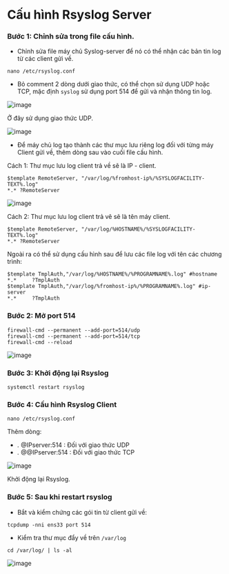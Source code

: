 # Cấu hình Rsyslog Server

### Bước 1: Chỉnh sửa trong file cấu hình.
- Chỉnh sửa file máy chủ Syslog-server để nó có thể nhận các bản tin log từ các client gửi về.

```
nano /etc/rsyslog.conf
```

- Bỏ comment 2 dòng dưới giao thức, có thể chọn sử dụng UDP hoặc TCP, mặc định `syslog` sử dụng port 514 để gửi và nhận thông tin log.

![image](https://user-images.githubusercontent.com/111716161/193762419-48ceba37-f43b-413f-a61b-00c3b0d19ba1.png)

Ở đây sử dụng giao thức UDP.

![image](https://user-images.githubusercontent.com/111716161/193762514-eaa3518b-62e5-4d45-be84-4496d452083c.png)

- Để máy chủ log tạo thành các thư mục lưu riêng log đối với từng máy Client gửi về, thêm dòng sau vào cuối file cấu hình. 

Cách 1: Thư mục lưu log client trả về sẽ là IP - client.

```
$template RemoteServer, "/var/log/%fromhost-ip%/%SYSLOGFACILITY-TEXT%.log"
*.* ?RemoteServer
```

![image](https://user-images.githubusercontent.com/111716161/193760933-3b1c8741-1147-434d-abd6-a9414d91879c.png)

Cách 2: Thư mục lưu log client trả vê sẽ là tên máy client.

```
$template RemoteServer, "/var/log/%HOSTNAME%/%SYSLOGFACILITY-TEXT%.log"
*.* ?RemoteServer
```

Ngoài ra có thể sử dụng cấu hình sau để lưu các file log với tên các chương trình: 

```
$template TmplAuth,"/var/log/%HOSTNAME%/%PROGRAMNAME%.log" #hostname
*.*     ?TmplAuth
$template TmplAuth,"/var/log/%fromhost-ip%/%PROGRAMNAME%.log" #ip-server
*.*     ?TmplAuth
```

### Bước 2: Mở port 514

```
firewall-cmd --permanent --add-port=514/udp
firewall-cmd --permanent --add-port=514/tcp
firewall-cmd --reload
```

![image](https://user-images.githubusercontent.com/111716161/193760725-ceab06bf-6fc0-4d5d-aaf8-bf816c3848d6.png)

### Bước 3: Khởi động lại Rsyslog

```
systemctl restart rsyslog
```

### Bước 4: Cấu hình Rsyslog Client

```
nano /etc/rsyslog.conf
```

Thêm dòng:

- *.* @IPserver:514 : Đối với giao thức UDP
- *.* @@IPserver:514 : Đối với giao thức TCP

![image](https://user-images.githubusercontent.com/111716161/193761087-6ca6dae8-3f49-47ac-8907-93f7b8d2b61f.png)

Khởi động lại Rsyslog. 

### Bước 5: Sau khi restart rsyslog

- Bắt và kiểm chứng các gói tin từ client gửi về:

```
tcpdump -nni ens33 port 514
```

- Kiểm tra thư mục đẩy về trên `/var/log`

```
cd /var/log/ | ls -al
```

![image](https://user-images.githubusercontent.com/111716161/193761337-8d72c37e-541f-4844-a695-d9c8882e81c8.png)
